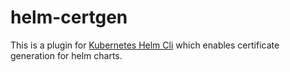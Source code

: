 # helm-certgen

This is a plugin for [Kubernetes Helm Cli](https://github.com/kubernetes/helm) which enables certificate generation for helm charts.
